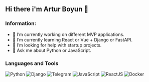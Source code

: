 ## Hi there i'm Artur Boyun 👋

### Information:
- 🔭 I’m currently working on different MVP applications.
- 🌱 I’m currently learning React or Vue + Django or FastAPI.
- 🤔 I’m looking for help with startup projects.
- 💬 Ask me about Python or JavaScript.

### Languages and Tools
![Python](https://img.shields.io/badge/Python-090909?style=for-the-badge&logo=python)
![Django](https://img.shields.io/badge/Django-090909?style=for-the-badge&logo=django&logoColor=brightgreen)
![Telegram](https://img.shields.io/badge/Telegram-090909?style=for-the-badge&logo=telegram)
![JavaScript](https://img.shields.io/badge/JavaScript-090909?style=for-the-badge&logo=JavaScript)
![ReactJS](https://img.shields.io/badge/React-090909?style=for-the-badge&logo=react)
![Docker](https://img.shields.io/badge/Docker-090909?style=for-the-badge&logo=docker)
